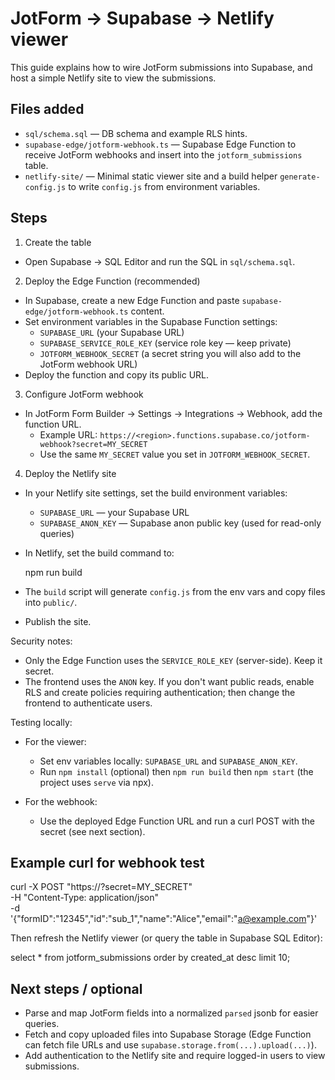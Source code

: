 # JotForm → Supabase → Netlify viewer

This guide explains how to wire JotForm submissions into Supabase, and host a simple Netlify site to view the submissions.

## Files added
- `sql/schema.sql` — DB schema and example RLS hints.
- `supabase-edge/jotform-webhook.ts` — Supabase Edge Function to receive JotForm webhooks and insert into the `jotform_submissions` table.
- `netlify-site/` — Minimal static viewer site and a build helper `generate-config.js` to write `config.js` from environment variables.

## Steps

1) Create the table
- Open Supabase → SQL Editor and run the SQL in `sql/schema.sql`.

2) Deploy the Edge Function (recommended)
- In Supabase, create a new Edge Function and paste `supabase-edge/jotform-webhook.ts` content.
- Set environment variables in the Supabase Function settings:
  - `SUPABASE_URL` (your Supabase URL)
  - `SUPABASE_SERVICE_ROLE_KEY` (service role key — keep private)
  - `JOTFORM_WEBHOOK_SECRET` (a secret string you will also add to the JotForm webhook URL)
- Deploy the function and copy its public URL.

3) Configure JotForm webhook
- In JotForm Form Builder → Settings → Integrations → Webhook, add the function URL.
  - Example URL: `https://<region>.functions.supabase.co/jotform-webhook?secret=MY_SECRET`
  - Use the same `MY_SECRET` value you set in `JOTFORM_WEBHOOK_SECRET`.

4) Deploy the Netlify site
- In your Netlify site settings, set the build environment variables:
  - `SUPABASE_URL` — your Supabase URL
  - `SUPABASE_ANON_KEY` — Supabase anon public key (used for read-only queries)

- In Netlify, set the build command to:

  npm run build

- The `build` script will generate `config.js` from the env vars and copy files into `public/`.

- Publish the site.

Security notes:
- Only the Edge Function uses the `SERVICE_ROLE_KEY` (server-side). Keep it secret.
- The frontend uses the `ANON` key. If you don't want public reads, enable RLS and create policies requiring authentication; then change the frontend to authenticate users.

Testing locally:
- For the viewer:
  - Set env variables locally: `SUPABASE_URL` and `SUPABASE_ANON_KEY`.
  - Run `npm install` (optional) then `npm run build` then `npm start` (the project uses `serve` via npx).

- For the webhook:
  - Use the deployed Edge Function URL and run a curl POST with the secret (see next section).

## Example curl for webhook test

curl -X POST "https://<your-edge-fn-url>?secret=MY_SECRET" \
  -H "Content-Type: application/json" \
  -d '{"formID":"12345","id":"sub_1","name":"Alice","email":"a@example.com"}'

Then refresh the Netlify viewer (or query the table in Supabase SQL Editor):

select * from jotform_submissions order by created_at desc limit 10;


## Next steps / optional
- Parse and map JotForm fields into a normalized `parsed` jsonb for easier queries.
- Fetch and copy uploaded files into Supabase Storage (Edge Function can fetch file URLs and use `supabase.storage.from(...).upload(...)`).
- Add authentication to the Netlify site and require logged-in users to view submissions.
